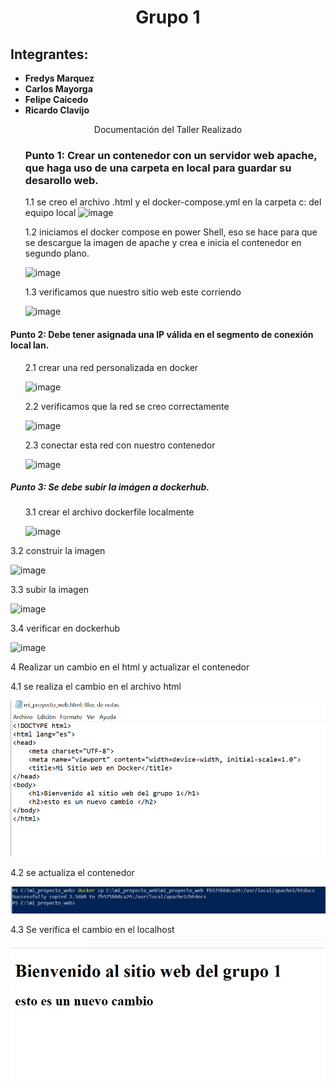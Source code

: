 <html>
<head>
<div align = "center">
<h1>Grupo 1</h1>
</div>
</head>
<body>
<h2>Integrantes:</h2>
<ul>
<li><strong>Fredys Marquez</strong></li>
<li><strong>Carlos Mayorga</strong></li>
<li><strong>Felipe Caicedo</strong></li>
<li><strong>Ricardo Clavijo</strong></li>
</ul>

<div align = "center">
Documentación del Taller Realizado
</div>

<ul>
<h3>Punto 1:
Crear un contenedor con un servidor web apache, que haga uso de una carpeta en local para guardar su desarollo web.</h3>



1.1	 se creo el archivo .html y el docker-compose.yml en la carpeta c: del equipo local
![image](https://github.com/jaiderospina/DevSecOps/blob/main/CONTENEDORES/TallerClase/GRUPO1/Imagenes.jpg)


</ul>

<ul>
1.2	iniciamos el docker compose en power Shell, eso se hace para que se descargue la imagen de apache y crea e inicia el contenedor en segundo plano.

![image](https://github.com/jaiderospina/DevSecOps/blob/main/CONTENEDORES/TallerClase/GRUPO1/Imagen%202.jpg)

</ul>

<ul>
1.3	 verificamos que nuestro sitio web este corriendo

![image](https://github.com/jaiderospina/DevSecOps/blob/main/CONTENEDORES/TallerClase/GRUPO1/Imagen%203.jpg)

</ul>

<h4>Punto 2:	Debe tener asignada una IP válida en el segmento de conexión local lan.</h4>
<ul>
2.1 crear una red personalizada en docker

![image](https://github.com/jaiderospina/DevSecOps/blob/main/CONTENEDORES/TallerClase/GRUPO1/imagen%204.jpg)

</ul>
<ul>
2.2  verificamos que la red se creo correctamente

![image](https://github.com/jaiderospina/DevSecOps/blob/main/CONTENEDORES/TallerClase/GRUPO1/imagen%205.jpg)
</ul>
<ul>
2.3 conectar esta red con nuestro contenedor

![image](https://github.com/jaiderospina/DevSecOps/blob/main/CONTENEDORES/TallerClase/GRUPO1/imagen%206.jpg)
</ul>
<h5>Punto 3:	Se debe subir la imágen a dockerhub.</h5>
<ul>
3.1 crear el archivo dockerfile localmente

![image](https://github.com/jaiderospina/DevSecOps/blob/main/CONTENEDORES/TallerClase/GRUPO1/imagen%207.jpg)
</ul>

3.2 construir la imagen

![image](https://github.com/jaiderospina/DevSecOps/blob/main/CONTENEDORES/TallerClase/GRUPO1/imagen%208.jpg)

3.3 subir la imagen

![image](https://github.com/jaiderospina/DevSecOps/blob/main/CONTENEDORES/TallerClase/GRUPO1/imagen%209.jpg)

3.4 verificar en dockerhub

![image](https://github.com/jaiderospina/DevSecOps/blob/main/CONTENEDORES/TallerClase/GRUPO1/Imagen%2010.jpg)

4 Realizar un cambio en el html y actualizar el contenedor

4.1 se realiza el cambio en el archivo html

![image](https://github.com/jaiderospina/DevSecOps/blob/main/CONTENEDORES/TallerClase/GRUPO1/imagen%2011.png)

4.2 se actualiza el contenedor

![image](https://github.com/jaiderospina/DevSecOps/blob/main/CONTENEDORES/TallerClase/GRUPO1/imagen%2012.jpg)

4.3 Se verifica el cambio en el localhost

![image](https://github.com/jaiderospina/DevSecOps/blob/main/CONTENEDORES/TallerClase/GRUPO1/imagen%2013.jpg)

</body>
</html>


